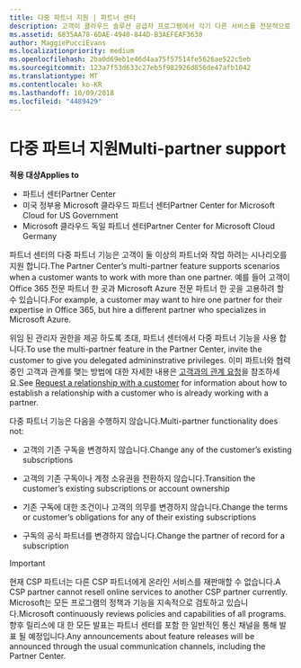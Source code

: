 ```yaml
---
title: 다중 파트너 지원 | 파트너 센터
description: 고객이 클라우드 솔루션 공급자 프로그램에서 각기 다른 서비스를 전문적으로 제공하는 여러 파트너와 작업하려고 할 수도 있습니다.
ms.assetid: 6835AA78-6DAE-4940-844D-B3AEFEAF3630
author: MaggiePucciEvans
ms.localizationpriority: medium
ms.openlocfilehash: 2ba0d69eb1e46d4aa75f57514fe5626ae522c5eb
ms.sourcegitcommit: 123a7f53d633c27eb5f982926d856de47afb1042
ms.translationtype: MT
ms.contentlocale: ko-KR
ms.lasthandoff: 10/09/2018
ms.locfileid: "4489429"
---
```

# <a name="multi-partner-support"></a><span data-ttu-id="8a135-103">다중 파트너 지원</span><span class="sxs-lookup"><span data-stu-id="8a135-103">Multi-partner support</span></span>

**<span data-ttu-id="8a135-104">적용 대상</span><span class="sxs-lookup"><span data-stu-id="8a135-104">Applies to</span></span>**

-  <span data-ttu-id="8a135-105">파트너 센터</span><span class="sxs-lookup"><span data-stu-id="8a135-105">Partner Center</span></span>
-  <span data-ttu-id="8a135-106">미국 정부용 Microsoft 클라우드 파트너 센터</span><span class="sxs-lookup"><span data-stu-id="8a135-106">Partner Center for Microsoft Cloud for US Government</span></span>
-  <span data-ttu-id="8a135-107">Microsoft 클라우드 독일 파트너 센터</span><span class="sxs-lookup"><span data-stu-id="8a135-107">Partner Center for Microsoft Cloud Germany</span></span>

<span data-ttu-id="8a135-108">파트너 센터의 다중 파트너 기능은 고객이 둘 이상의 파트너와 작업 하려는 시나리오를 지원 합니다.</span><span class="sxs-lookup"><span data-stu-id="8a135-108">The Partner Center’s multi-partner feature supports scenarios when a customer wants to work with more than one partner.</span></span> <span data-ttu-id="8a135-109">예를 들어 고객이 Office 365 전문 파트너 한 곳과 Microsoft Azure 전문 파트너 한 곳을 고용하려 할 수 있습니다.</span><span class="sxs-lookup"><span data-stu-id="8a135-109">For example, a customer may want to hire one partner for their expertise in Office 365, but hire a different partner who specializes in Microsoft Azure.</span></span>

<span data-ttu-id="8a135-110">위임 된 관리자 권한을 제공 하도록 초대, 파트너 센터에서 다중 파트너 기능을 사용 합니다.</span><span class="sxs-lookup"><span data-stu-id="8a135-110">To use the multi-partner feature in the Partner Center, invite the customer to give you delegated admininstrative privileges.</span></span> <span data-ttu-id="8a135-111">이미 파트너와 협력 중인 고객과 관계를 맺는 방법에 대한 자세한 내용은 [고객과의 관계 요청](request-a-relationship-with-a-customer.md)을 참조하세요.</span><span class="sxs-lookup"><span data-stu-id="8a135-111">See [Request a relationship with a customer](request-a-relationship-with-a-customer.md) for information about how to establish a relationship with a customer who is already working with a partner.</span></span>

<span data-ttu-id="8a135-112">다중 파트너 기능은 다음을 수행하지 않습니다.</span><span class="sxs-lookup"><span data-stu-id="8a135-112">Multi-partner functionality does not:</span></span>

-   <span data-ttu-id="8a135-113">고객의 기존 구독을 변경하지 않습니다.</span><span class="sxs-lookup"><span data-stu-id="8a135-113">Change any of the customer’s existing subscriptions</span></span>

-   <span data-ttu-id="8a135-114">고객의 기존 구독이나 계정 소유권을 전환하지 않습니다.</span><span class="sxs-lookup"><span data-stu-id="8a135-114">Transition the customer’s existing subscriptions or account ownership</span></span>

-   <span data-ttu-id="8a135-115">기존 구독에 대한 조건이나 고객의 의무를 변경하지 않습니다.</span><span class="sxs-lookup"><span data-stu-id="8a135-115">Change the terms or customer’s obligations for any of their existing subscriptions</span></span>

-   <span data-ttu-id="8a135-116">구독의 공식 파트너를 변경하지 않습니다.</span><span class="sxs-lookup"><span data-stu-id="8a135-116">Change the partner of record for a subscription</span></span>

> [!IMPORTANT]  
> <span data-ttu-id="8a135-117">현재 CSP 파트너는 다른 CSP 파트너에게 온라인 서비스를 재판매할 수 없습니다.</span><span class="sxs-lookup"><span data-stu-id="8a135-117">A CSP partner cannot resell online services to another CSP partner currently.</span></span> <span data-ttu-id="8a135-118">Microsoft는 모든 프로그램의 정책과 기능을 지속적으로 검토하고 있습니다.</span><span class="sxs-lookup"><span data-stu-id="8a135-118">Microsoft continuously reviews policies and capabilities of all programs.</span></span> <span data-ttu-id="8a135-119">향후 릴리스에 대 한 모든 발표는 파트너 센터를 포함 한 일반적인 통신 채널을 통해 발표 될 예정입니다.</span><span class="sxs-lookup"><span data-stu-id="8a135-119">Any announcements about feature releases will be announced through the usual communication channels, including the Partner Center.</span></span>  

 






